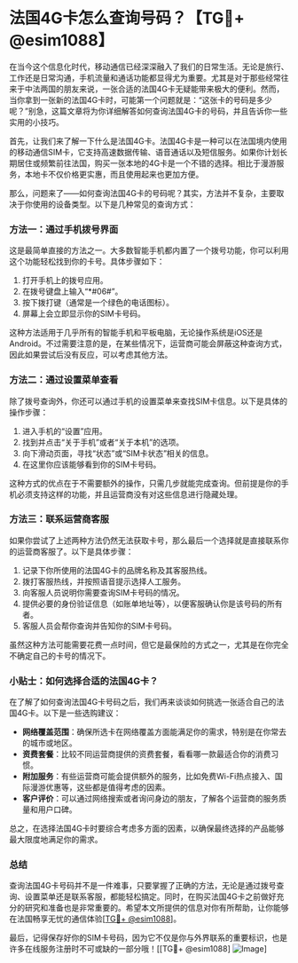 # 法国4G卡怎么查询号码？【TG💪+ @esim1088】

在当今这个信息化时代，移动通信已经深深融入了我们的日常生活。无论是旅行、工作还是日常沟通，手机流量和通话功能都显得尤为重要。尤其是对于那些经常往来于中法两国的朋友来说，一张合适的法国4G卡无疑能带来极大的便利。然而，当你拿到一张新的法国4G卡时，可能第一个问题就是：“这张卡的号码是多少呢？”别急，这篇文章将为你详细解答如何查询法国4G卡的号码，并且告诉你一些实用的小技巧。

首先，让我们来了解一下什么是法国4G卡。法国4G卡是一种可以在法国境内使用的移动通信SIM卡，它支持高速数据传输、语音通话以及短信服务。如果你计划长期居住或频繁前往法国，购买一张本地的4G卡是一个不错的选择。相比于漫游服务，本地卡不仅价格更实惠，而且使用起来也更加方便。

那么，问题来了——如何查询法国4G卡的号码呢？其实，方法并不复杂，主要取决于你使用的设备类型。以下是几种常见的查询方式：

### 方法一：通过手机拨号界面

这是最简单直接的方法之一。大多数智能手机都内置了一个拨号功能，你可以利用这个功能轻松找到你的卡号。具体步骤如下：

1. 打开手机上的拨号应用。
2. 在拨号键盘上输入“*#06#”。
3. 按下拨打键（通常是一个绿色的电话图标）。
4. 屏幕上会立即显示你的SIM卡号码。

这种方法适用于几乎所有的智能手机和平板电脑，无论操作系统是iOS还是Android。不过需要注意的是，在某些情况下，运营商可能会屏蔽这种查询方式，因此如果尝试后没有反应，可以考虑其他方法。

### 方法二：通过设置菜单查看

除了拨号查询外，你还可以通过手机的设置菜单来查找SIM卡信息。以下是具体的操作步骤：

1. 进入手机的“设置”应用。
2. 找到并点击“关于手机”或者“关于本机”的选项。
3. 向下滑动页面，寻找“状态”或“SIM卡状态”相关的信息。
4. 在这里你应该能够看到你的SIM卡号码。

这种方式的优点在于不需要额外的操作，只需几步就能完成查询。但前提是你的手机必须支持这样的功能，并且运营商没有对这些信息进行隐藏处理。

### 方法三：联系运营商客服

如果你尝试了上述两种方法仍然无法获取卡号，那么最后一个选择就是直接联系你的运营商客服了。以下是具体步骤：

1. 记录下你所使用的法国4G卡的品牌名称及其客服热线。
2. 拨打客服热线，并按照语音提示选择人工服务。
3. 向客服人员说明你需要查询SIM卡号码的情况。
4. 提供必要的身份验证信息（如账单地址等），以便客服确认你是该号码的所有者。
5. 客服人员会帮你查询并告知你的SIM卡号码。

虽然这种方法可能需要花费一点时间，但它是最保险的方式之一，尤其是在你完全不确定自己的卡号的情况下。

### 小贴士：如何选择合适的法国4G卡？

在了解了如何查询法国4G卡号码之后，我们再来谈谈如何挑选一张适合自己的法国4G卡。以下是一些选购建议：

- **网络覆盖范围**：确保所选卡在网络覆盖方面能满足你的需求，特别是在你常去的城市或地区。
- **资费套餐**：比较不同运营商提供的资费套餐，看看哪一款最适合你的消费习惯。
- **附加服务**：有些运营商可能会提供额外的服务，比如免费Wi-Fi热点接入、国际漫游优惠等，这些都是值得考虑的因素。
- **客户评价**：可以通过网络搜索或者询问身边的朋友，了解各个运营商的服务质量和用户口碑。

总之，在选择法国4G卡时要综合考虑多方面的因素，以确保最终选择的产品能够最大限度地满足你的需求。

### 总结

查询法国4G卡号码并不是一件难事，只要掌握了正确的方法，无论是通过拨号查询、设置菜单还是联系客服，都能轻松搞定。同时，在购买法国4G卡之前做好充分的研究和准备也是非常重要的。希望本文所提供的信息对你有所帮助，让你能够在法国畅享无忧的通信体验[[TG💪+ @esim1088](https://t.me/s/esim1088)]。

最后，记得保存好你的SIM卡号码，因为它不仅是你与外界联系的重要标识，也是许多在线服务注册时不可或缺的一部分哦！[[TG💪+ @esim1088] ![Image](https://i.postimg.cc/4NQfJmqS/Snipaste-2025-05-13-00-14-12.png)]